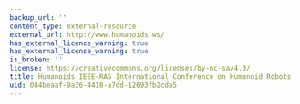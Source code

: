 ```yaml
---
backup_url: ''
content_type: external-resource
external_url: http://www.humanoids.ws/
has_external_licence_warning: true
has_external_license_warning: true
is_broken: ''
license: https://creativecommons.org/licenses/by-nc-sa/4.0/
title: Humanoids IEEE-RAS International Conference on Humanoid Robots
uid: 084beaaf-9a36-4418-a7dd-12693fb2cda5
---
```

